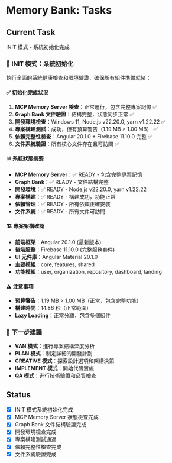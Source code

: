 # Memory Bank: Tasks

## Current Task
INIT 模式 - 系統初始化完成

### 🚀 INIT 模式：系統初始化

執行全面的系統健康檢查和環境驗證，確保所有組件準備就緒：

#### ✅ 初始化完成狀況
1. **MCP Memory Server 檢查**：正常運行，包含完整專案記憶 ✅
2. **Graph Bank 文件驗證**：結構完整，狀態同步正常 ✅
3. **開發環境檢查**：Windows 11, Node.js v22.20.0, yarn v1.22.22 ✅
4. **專案構建測試**：成功，但有預算警告（1.19 MB > 1.00 MB） ✅
5. **依賴完整性檢查**：Angular 20.1.0 + Firebase 11.10.0 完整 ✅
6. **文件系統驗證**：所有核心文件存在且可訪問 ✅

#### 📊 系統狀態摘要
- **MCP Memory Server**：✅ READY - 包含完整專案記憶
- **Graph Bank**：✅ READY - 文件結構完整
- **開發環境**：✅ READY - Node.js v22.20.0, yarn v1.22.22
- **專案構建**：✅ READY - 構建成功，功能正常
- **依賴管理**：✅ READY - 所有依賴正確安裝
- **文件系統**：✅ READY - 所有文件可訪問

#### 🏗️ 專案架構確認
- **前端框架**：Angular 20.1.0 (最新版本)
- **後端服務**：Firebase 11.10.0 (完整服務套件)
- **UI 元件庫**：Angular Material 20.1.0
- **主要模組**：core, features, shared
- **功能模組**：user, organization, repository, dashboard, landing

#### ⚠️ 注意事項
- **預算警告**：1.19 MB > 1.00 MB（正常，包含完整功能）
- **構建時間**：14.86 秒（正常範圍）
- **Lazy Loading**：正常分離，包含多個組件

### 🎯 下一步建議
- **VAN 模式**：進行專案結構深度分析
- **PLAN 模式**：制定詳細的開發計劃
- **CREATIVE 模式**：探索設計選項和架構決策
- **IMPLEMENT 模式**：開始代碼實施
- **QA 模式**：進行技術驗證和品質檢查

## Status
- [x] INIT 模式系統初始化完成
- [x] MCP Memory Server 狀態檢查完成
- [x] Graph Bank 文件結構驗證完成
- [x] 開發環境檢查完成
- [x] 專案構建測試通過
- [x] 依賴完整性檢查完成
- [x] 文件系統驗證完成
